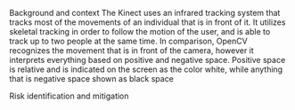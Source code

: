 Background and context
The Kinect uses an infrared tracking system that tracks most of the movements of an individual that is in front of it. It utilizes skeletal tracking in order to follow the motion of the user, and is able to track up to two people at the same time. In comparison, OpenCV recognizes the movement that is in front of the camera, however it interprets everything based on positive and negative space. Positive space is relative and is indicated on the screen as the color white, while anything that is negative space shown as black space

Risk identification and mitigation
